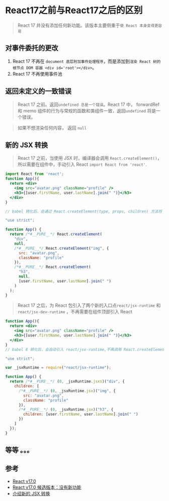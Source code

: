 # React17之前与React17之后的区别

> React 17 并没有添加任何新功能。该版本主要侧重于`使 React 本身变得更容易`

## 对事件委托的更改

   1. React 17 不再在 `document 底层附加事件处理程序`，而是添加到`渲染 React 树的根节点 DOM 容器 <div id='root'></div>`。 
   2. React 17 不再使用事件池

## 返回未定义的一致错误

   > React 17 之前。返回`undefined 总是一个错误`。React 17 中， forwardRef 和 memo 组件的行为与常规的函数和类组件一致，返回`undefined` 将是一个错误。

   > 如果不想渲染任何内容， 返回 `null`

## 新的 JSX 转换

> React 17 之前，当使用 JSX 时，编译器会调用 `React.createElement()`，所以需要在组件中，手动引入 React `import React from 'react'`.

```jsx
import React from 'react';
function App(){
  return <div>
    <img src="avatar.png" className="profile" />
    <h3>{[user.firstName, user.lastName].join(" ")}</h3>
  </div>
}

// babel 转化后，会通过 React.createElement(type, props, children) 方法将 JSX 转化为 React 元素

"use strict";

function App() {
  return /*#__PURE__*/ React.createElement(
    "div",
    null,
    /*#__PURE__*/ React.createElement("img", {
      src: "avatar.png",
      className: "profile"
    }),
    /*#__PURE__*/ React.createElement(
      "h3",
      null,
      [user.firstName, user.lastName].join(" ")
    )
  );
}
```

> React 17 之后，为 React 包引入了两个新的入口点`react/jsx-runtime` 和 `react/jsx-dev-runtime` ，不再需要在组件顶部引入 React

```jsx
function App(){
  return <div>
    <img src="avatar.png" className="profile" />
    <h3>{[user.firstName, user.lastName].join(" ")}</h3>
  </div>
}
// babel 8 转化后，会自动引入 react/jsx-runtime,不再调用 React.createElement(type, props, children)

"use strict";

var _jsxRuntime = require("react/jsx-runtime");

function App() {
  return /*#__PURE__*/ (0, _jsxRuntime.jsxs)("div", {
    children: [
      /*#__PURE__*/ (0, _jsxRuntime.jsx)("img", {
        src: "avatar.png",
        className: "profile"
      }),
      /*#__PURE__*/ (0, _jsxRuntime.jsx)("h3", {
        children: [user.firstName, user.lastName].join(" ")
      })
    ]
  });
}
```

## 等等 。。。

## 参考

* [React v17.0](https://reactjs.org/blog/2020/10/20/react-v17.html)
* [React v17.0 候选版本：没有新功能](https://reactjs.org/blog/2020/08/10/react-v17-rc.html#other-breaking-changes)
* [介绍新的 JSX 转换](https://reactjs.org/blog/2020/09/22/introducing-the-new-jsx-transform.html)
